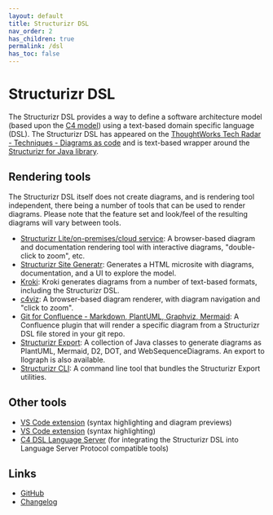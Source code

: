 ```yaml
---
layout: default
title: Structurizr DSL
nav_order: 2
has_children: true
permalink: /dsl
has_toc: false
---
```


# Structurizr DSL

The Structurizr DSL provides a way to define a software architecture model
(based upon the [C4 model](https://c4model.com)) using a text-based domain specific language (DSL).
The Structurizr DSL has appeared on the
[ThoughtWorks Tech Radar - Techniques - Diagrams as code](https://www.thoughtworks.com/radar/techniques/diagrams-as-code)
and is text-based wrapper around the [Structurizr for Java library](https://github.com/structurizr/java).

## Rendering tools

The Structurizr DSL itself does not create diagrams, and is rendering tool independent,
there being a number of tools that can be used to render diagrams.
Please note that the feature set and look/feel of the resulting diagrams will vary between tools.

* [Structurizr Lite/on-premises/cloud service](https://structurizr.com): A browser-based diagram and documentation rendering tool with interactive diagrams, "double-click to zoom", etc.
* [Structurizr Site Generatr](https://github.com/avisi-cloud/structurizr-site-generatr): Generates a HTML microsite with diagrams, documentation, and a UI to explore the model. 
* [Kroki](https://kroki.io): Kroki generates diagrams from a number of text-based formats, including the Structurizr DSL.
* [c4viz](https://github.com/pmorch/c4viz): A browser-based diagram renderer, with diagram navigation and "click to zoom".
* [Git for Confluence - Markdown, PlantUML, Graphviz, Mermaid](https://marketplace.atlassian.com/apps/1211675/git-for-confluence-markdown-plantuml-graphviz-mermaid): A Confluence plugin that will render a specific diagram from a Structurizr DSL file stored in your git repo.
* [Structurizr Export](/export): A collection of Java classes to generate diagrams as PlantUML, Mermaid, D2, DOT, and WebSequenceDiagrams. An export to Ilograph is also available.
* [Structurizr CLI](/cli): A command line tool that bundles the Structurizr Export utilities.

## Other tools

* [VS Code extension](https://marketplace.visualstudio.com/items?itemName=systemticks.c4-dsl-extension) (syntax highlighting and diagram previews)
* [VS Code extension](https://marketplace.visualstudio.com/items?itemName=ciarant.vscode-structurizr) (syntax highlighting)
* [C4 DSL Language Server](https://gitlab.com/systemticks/c4-dsl-language-server) (for integrating the Structurizr DSL into Language Server Protocol compatible tools)

## Links

- [GitHub](https://github.com/structurizr/dsl)
- [Changelog](https://github.com/structurizr/dsl/blob/master/docs/changelog.md)
